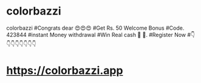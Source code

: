 # colorbazzi
colorbazzi
#Congrats dear 😍😍😍
#Get Rs. 50 Welcome Bonus 
#Code. 423844
#instant Money withdrawal 
#Win Real cash 💸 💸.
 #Register Now 
#👇👇👇👇👇👇👇👇

# https://colorbazzi.app
